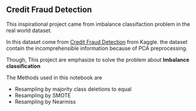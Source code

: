 ## Credit Fraud Detection

This inspirational project came from imbalance classifaction problem in the real world dataset. 

In this dataset come from [Credit Fraud Detection](https://www.kaggle.com/mlg-ulb/creditcardfraud) from Kaggle.
the dataset contain the incomprehensible information because of PCA preprocessing.

Though, This project are emphasize to solve the problem about **Imbalance classification**

The Methods used in this notebook are
- Resampling by majority class deletions to equal
- Resampling by SMOTE
- Resampling by Nearmiss
